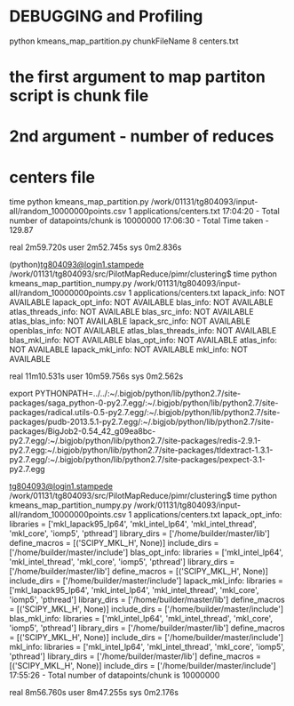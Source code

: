 # DEBUGGING and Profiling

python kmeans_map_partition.py chunkFileName 8 centers.txt

# the first argument to map partiton script is chunk file
# 2nd argument - number of reduces
# centers file


time python kmeans_map_partition.py  /work/01131/tg804093/input-all/random_10000000points.csv 1 applications/centers.txt 
17:04:20 - Total number of datapoints/chunk is 10000000 
17:06:30 - Total Time taken - 129.87

real    2m59.720s
user    2m52.745s
sys 0m2.836s

(python)tg804093@login1.stampede /work/01131/tg804093/src/PilotMapReduce/pimr/clustering$ time python kmeans_map_partition_numpy.py  /work/01131/tg804093/input-all/random_10000000points.csv 1 applications/centers.txt 
lapack_info:
  NOT AVAILABLE
lapack_opt_info:
  NOT AVAILABLE
blas_info:
  NOT AVAILABLE
atlas_threads_info:
  NOT AVAILABLE
blas_src_info:
  NOT AVAILABLE
atlas_blas_info:
  NOT AVAILABLE
lapack_src_info:
  NOT AVAILABLE
openblas_info:
  NOT AVAILABLE
atlas_blas_threads_info:
  NOT AVAILABLE
blas_mkl_info:
  NOT AVAILABLE
blas_opt_info:
  NOT AVAILABLE
atlas_info:
  NOT AVAILABLE
lapack_mkl_info:
  NOT AVAILABLE
mkl_info:
  NOT AVAILABLE


real    11m10.531s
user    10m59.756s
sys 0m2.562s


export PYTHONPATH=../../:~/.bigjob/python/lib/python2.7/site-packages/saga_python-0-py2.7.egg/:~/.bigjob/python/lib/python2.7/site-packages/radical.utils-0.5-py2.7.egg/:~/.bigjob/python/lib/python2.7/site-packages/pudb-2013.5.1-py2.7.egg/:~/.bigjob/python/lib/python2.7/site-packages/BigJob2-0.54_42_g09ea8bc-py2.7.egg/:~/.bigjob/python/lib/python2.7/site-packages/redis-2.9.1-py2.7.egg:~/.bigjob/python/lib/python2.7/site-packages/tldextract-1.3.1-py2.7.egg/:~/.bigjob/python/lib/python2.7/site-packages/pexpect-3.1-py2.7.egg

tg804093@login1.stampede /work/01131/tg804093/src/PilotMapReduce/pimr/clustering$ time python kmeans_map_partition_numpy.py  /work/01131/tg804093/input-all/random_10000000points.csv 1 applications/centers.txt 
lapack_opt_info:
    libraries = ['mkl_lapack95_lp64', 'mkl_intel_lp64', 'mkl_intel_thread', 'mkl_core', 'iomp5', 'pthread']
    library_dirs = ['/home/builder/master/lib']
    define_macros = [('SCIPY_MKL_H', None)]
    include_dirs = ['/home/builder/master/include']
blas_opt_info:
    libraries = ['mkl_intel_lp64', 'mkl_intel_thread', 'mkl_core', 'iomp5', 'pthread']
    library_dirs = ['/home/builder/master/lib']
    define_macros = [('SCIPY_MKL_H', None)]
    include_dirs = ['/home/builder/master/include']
lapack_mkl_info:
    libraries = ['mkl_lapack95_lp64', 'mkl_intel_lp64', 'mkl_intel_thread', 'mkl_core', 'iomp5', 'pthread']
    library_dirs = ['/home/builder/master/lib']
    define_macros = [('SCIPY_MKL_H', None)]
    include_dirs = ['/home/builder/master/include']
blas_mkl_info:
    libraries = ['mkl_intel_lp64', 'mkl_intel_thread', 'mkl_core', 'iomp5', 'pthread']
    library_dirs = ['/home/builder/master/lib']
    define_macros = [('SCIPY_MKL_H', None)]
    include_dirs = ['/home/builder/master/include']
mkl_info:
    libraries = ['mkl_intel_lp64', 'mkl_intel_thread', 'mkl_core', 'iomp5', 'pthread']
    library_dirs = ['/home/builder/master/lib']
    define_macros = [('SCIPY_MKL_H', None)]
    include_dirs = ['/home/builder/master/include']
17:55:26 - Total number of datapoints/chunk is 10000000 

real    8m56.760s
user    8m47.255s
sys 0m2.176s
